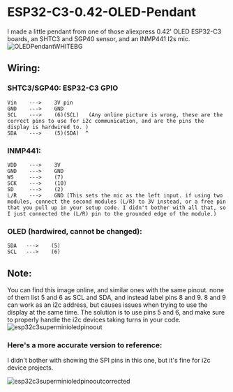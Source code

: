 # ESP32-C3-0.42-OLED-Pendant
I made a little pendant from one of those aliexpress 0.42' OLED ESP32-C3 boards, an SHTC3 and SGP40 sensor, and an INMP441 I2s mic.
![OLEDPendantWHITEBG](https://github.com/user-attachments/assets/84c9b31d-37e6-41d4-9c17-0bd795ba1d75)


## Wiring:
  ### SHTC3/SGP40:    ESP32-C3 GPIO  
    Vin    --->    3V pin
    GND    --->    GND
    SCL    --->    (6)(SCL)   (Any online picture is wrong, these are the correct pins to use for i2c communication, and are the pins the display is hardwired to. )
    SDA    --->    (5)(SDA)  ^

 ### INMP441:
    VDD    --->    3V
    GND    --->    GND
    WS     --->    (7)
    SCK    --->    (10)
    SD     --->    (2)
    L/R    --->    GND (This sets the mic as the left input. if using two modules, connect the second modules (L/R) to 3V instead, or a free pin that you pull up in your setup code. I didn't bother with all that, so I just connected the (L/R) pin to the grounded edge of the module.)

 ### OLED (hardwired, cannot be changed):
    SDA   --->    (5)
    SCL   --->    (6)


## Note:
  You can find this image online, and similar ones with the same pinout. none of them list 5 and 6 as SCL and SDA, and instead label pins 8 and 9. 8 and 9 can work as an i2c address, but causes issues when trying to use the display at the same time. The solution is to use pins 5 and 6, and make sure to properly handle the i2c devices taking turns in your code. ![esp32c3superminioledpinoout](https://github.com/user-attachments/assets/ee8b3423-a1df-4d5a-a656-fcc2e5074103)

### Here's a more accurate version to reference:
I didn't bother with showing the SPI pins in this one, but it's fine for i2c device projects.

![esp32c3superminioledpinooutcorrected](https://github.com/user-attachments/assets/275c3bca-3713-4870-8ae1-c3ba95ff9e08)



  
  
